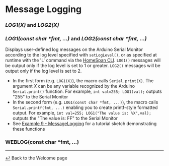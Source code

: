 # Message Logging

### *LOG1(X)* and *LOG2(X)*
### *LOG1(const char \*fmt, ...)* and *LOG2(const char \*fmt, ...)*

Displays user-defined log messages on the Arduino Serial Monitor according to the log level specified with `setLogLevel()`, or as specified at runtime with the 'L' command via the [HomeSpan CLI](CLI.md).  `LOG1()` messages will be output only if the log level is set to 1 or greater.  `LOG2()` messages will be output only if the log level is set to 2.
 
* In the first form (e.g. `LOG1(X)`), the macro calls `Serial.print(X)`.  The argument *X* can be any variable recognized by the Arduino `Serial.print()` function.  For example, `int val=255; LOG1(val);` outputs "255" to the Serial Monitor
* In the second form (e.g. `LOG1(const char *fmt, ...)`), the macro calls `Serial.printf(fmt, ...)` enabling you to create printf-style formatted output.  For example, `int val=255; LOG1("The value is: %X",val);` outputs the "The value is: FF" to the Serial Monitor 
* See [Example 9 - MessageLogging](https://github.com/HomeSpan/HomeSpan/blob/master/docs/Tutorials.md#example-9---messagelogging) for a tutorial sketch demonstrating these functions
 
### WEBLOG(const char *fmt, ...) 

---

[↩️](README.md) Back to the Welcome page


